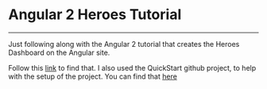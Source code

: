# Angular 2 Heroes Tutorial

----

Just following along with the Angular 2 tutorial that creates the Heroes Dashboard on the Angular site.

Follow this [link](https://angular.io/docs/ts/latest/tutorial/) to find that.
I also used the QuickStart github project, to help with the setup of the project.
You can find that [here](https://angular.io/docs/ts/latest/guide/setup.html)
